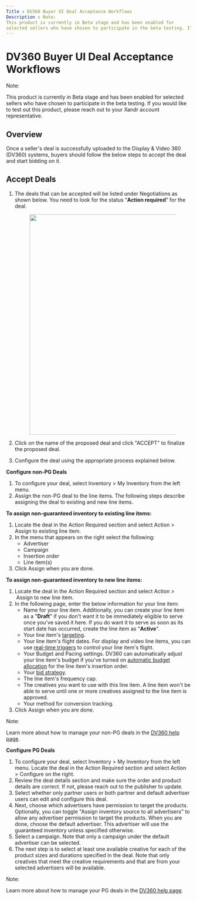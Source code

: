 ```yaml
---
Title : DV360 Buyer UI Deal Acceptance Workflows
Description : Note:
This product is currently in Beta stage and has been enabled for
selected sellers who have chosen to participate in the beta testing. If
---
```



# DV360 Buyer UI Deal Acceptance Workflows





Note:

This product is currently in Beta stage and has been enabled for
selected sellers who have chosen to participate in the beta testing. If
you would like to test out this product, please reach out to your
Xandr account representative.





##  Overview

Once a seller's deal is successfully uploaded to the Display & Video 360
(DV360) systems, buyers should follow the below steps to accept the deal
and start bidding on it.





## Accept Deals

1.  The deals that can be accepted will be listed
    under Negotiations as shown
    below. You need to look for the status “**Action required**” for the
    deal.  
      
    <figure class="fig fignone">
    <p><img src="images/dv360-buyer-ui-deal-acceptance-workflows-fig1.png"
    class="image" width="600" /><br />
    </p>
    </figure>
2.  Click on the name of the proposed deal and click "ACCEPT" to
    finalize the proposed deal.
3.  Configure the deal using the appropriate process explained below.

**Configure non-PG Deals**

1.  To configure your deal,
    select Inventory
     \>  My
    Inventory from the left menu. 
2.  Assign the non-PG deal to the line items. The following steps
    describe assigning the deal to existing and new line items.  
      

**To assign non-guaranteed inventory to existing line items:**

1.  Locate the deal in the Action
    Required section and select
    Action
     \>  Assign to existing line
    item.
2.  In the menu that appears on the right select the following:
    - Advertiser
    - Campaign
    - Insertion order
    - Line item(s)
3.  Click Assign when you are done.

**To assign non-guaranteed inventory to new line items:**

1.  Locate the deal in the Action
    Required section and
    select Action
     \>  Assign to new line
    item.
2.  In the following page, enter the below information for your line
    item:
    - Name for your line item. Additionally, you can create your line
      item as a "**Draft**" if you don't want it to be immediately
      eligible to serve once you've saved it here. If you do want it to
      serve as soon as its start date has occurred, create the line item
      as "**Active**".
    - Your line
      item's <a href="https://support.google.com/displayvideo/answer/2949929"
      class="xref" target="_blank">targeting</a>.
    - Your line item's flight dates. For display and video line items,
      you can
      use <a href="https://support.google.com/displayvideo/answer/9265340"
      class="xref" target="_blank">real-time triggers</a> to control
      your line item's flight.  
    - Your Budget and Pacing settings. DV360 can automatically adjust
      your line item's budget if you've turned
      on <a href="https://support.google.com/displayvideo/answer/2956568"
      class="xref" target="_blank">automatic budget allocation</a> for
      the line item's insertion order.  
    - Your <a href="https://support.google.com/displayvideo/answer/2997422"
      class="xref" target="_blank">bid strategy</a>.  
    - The line item's frequency cap.  
    - The creatives you want to use with this line item. A line item
      won't be able to serve until one or more creatives assigned to the
      line item is approved.  
    - Your method for conversion tracking.  
3.  Click Assign when you are done.

<div id="ID-00000a56__note_fyv_54q_qwb" 

Note:

Learn more about how to manage your non-PG deals in the <a
href="https://support.google.com/displayvideo/answer/6224774?hl=en&amp;ref_topic=6224744"
class="xref" target="_blank">DV360 help page</a>.



**Configure PG Deals**

1.  To configure your deal,
    select Inventory
     \>  My
    Inventory from the left menu. Locate the deal in the
    Action Required section and
    select Action
     \>  Configure on
    the right.
2.  Review the deal details section and make sure the order and product
    details are correct. If not, please reach out to the publisher to
    update.
3.  Select whether only partner users or both partner and default
    advertiser users can edit and configure this deal.
4.  Next, choose which advertisers have permission to target the
    products. Optionally, you can toggle
    "Assign inventory source to all
    advertisers" to allow any advertiser permission to target the
    products. When you are done, choose the default advertiser. This
    advertiser will use the guaranteed inventory unless specified
    otherwise. 
5.  Select a campaign. Note that only a campaign under the default
    advertiser can be selected.
6.  The next step is to select at least one available creative for each
    of the product sizes and durations specified in the deal. Note that
    only creatives that meet the creative requirements and that are from
    your selected advertisers will be available.

<div id="ID-00000a56__note_dm4_zlq_qwb" 

Note:

Learn more about how to manage your PG deals in the <a
href="https://support.google.com/displayvideo/answer/7067656?hl=en#configuring"
class="xref" target="_blank">DV360 help page</a>.








